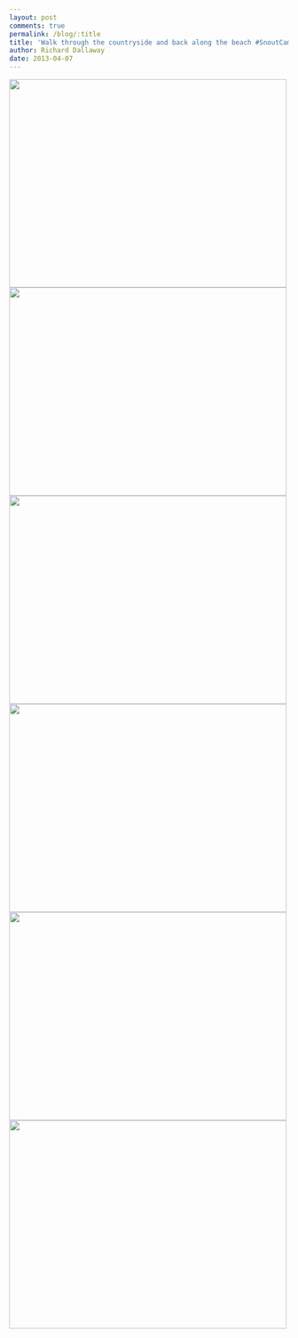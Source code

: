 ```yaml
---
layout: post
comments: true
permalink: /blog/:title
title: 'Walk through the countryside and back along the beach #SnoutCam'
author: Richard Dallaway
date: 2013-04-07
---
```


<div><a href="//static.skitters.dallaway.com/PICT0018.JPG"><img width="500" src="//static.skitters.dallaway.com/PICT0018.JPG.500.JPG" height="375"></a></div><div><a href="//static.skitters.dallaway.com/PICT0050.JPG"><img width="500" src="//static.skitters.dallaway.com/PICT0050.JPG.500.JPG" height="375"></a></div><div><a href="//static.skitters.dallaway.com/PICT0056.JPG"><img width="500" src="//static.skitters.dallaway.com/PICT0056.JPG.500.JPG" height="375"></a></div><div><a href="//static.skitters.dallaway.com/PICT0058.JPG"><img width="500" src="//static.skitters.dallaway.com/PICT0058.JPG.500.JPG" height="375"></a></div><div><a href="//static.skitters.dallaway.com/PICT0061.JPG"><img width="500" src="//static.skitters.dallaway.com/PICT0061.JPG.500.JPG" height="375"></a></div><div><a href="//static.skitters.dallaway.com/PICT0062.JPG"><img width="500" src="//static.skitters.dallaway.com/PICT0062.JPG.500.JPG" height="375"></a></div>


       
    
